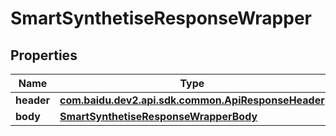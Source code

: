 

# SmartSynthetiseResponseWrapper


## Properties

Name | Type | Description | Notes
------------ | ------------- | ------------- | -------------
**header** | [**com.baidu.dev2.api.sdk.common.ApiResponseHeader**](com.baidu.dev2.api.sdk.common.ApiResponseHeader.md) |  |  [optional]
**body** | [**SmartSynthetiseResponseWrapperBody**](SmartSynthetiseResponseWrapperBody.md) |  |  [optional]



